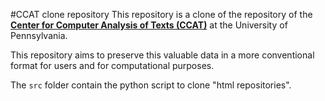#CCAT clone repository
This repository is a clone of the repository of the **[Center for Computer
Analysis of Texts (CCAT)](https://ccat.sas.upenn.edu/gopher/text/religion/biblical/)** at the University of Pennsylvania.

This repository aims to preserve this valuable data in a more conventional format for users and for computational purposes.

The `src` folder contain the python script to clone "html repositories".